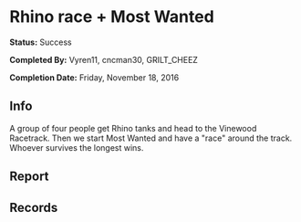 # Rhino race + Most Wanted

**Status:** Success

**Completed By:** Vyren11, cncman30, GRILT_CHEEZ

**Completion Date:** Friday, November 18, 2016


## Info
A group of four people get Rhino tanks and head to the Vinewood Racetrack. Then we start Most Wanted and  have a "race" around the track. Whoever survives the longest wins. 

## Report


## Records